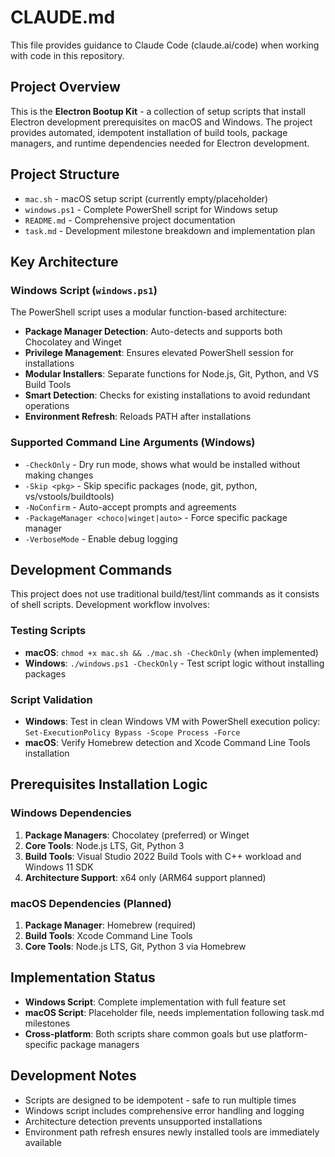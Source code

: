 # CLAUDE.md

This file provides guidance to Claude Code (claude.ai/code) when working with code in this repository.

## Project Overview

This is the **Electron Bootup Kit** - a collection of setup scripts that install Electron development prerequisites on macOS and Windows. The project provides automated, idempotent installation of build tools, package managers, and runtime dependencies needed for Electron development.

## Project Structure

- `mac.sh` - macOS setup script (currently empty/placeholder)
- `windows.ps1` - Complete PowerShell script for Windows setup
- `README.md` - Comprehensive project documentation
- `task.md` - Development milestone breakdown and implementation plan

## Key Architecture

### Windows Script (`windows.ps1`)
The PowerShell script uses a modular function-based architecture:

- **Package Manager Detection**: Auto-detects and supports both Chocolatey and Winget
- **Privilege Management**: Ensures elevated PowerShell session for installations
- **Modular Installers**: Separate functions for Node.js, Git, Python, and VS Build Tools
- **Smart Detection**: Checks for existing installations to avoid redundant operations
- **Environment Refresh**: Reloads PATH after installations

### Supported Command Line Arguments (Windows)
- `-CheckOnly` - Dry run mode, shows what would be installed without making changes
- `-Skip <pkg>` - Skip specific packages (node, git, python, vs/vstools/buildtools)
- `-NoConfirm` - Auto-accept prompts and agreements
- `-PackageManager <choco|winget|auto>` - Force specific package manager
- `-VerboseMode` - Enable debug logging

## Development Commands

This project does not use traditional build/test/lint commands as it consists of shell scripts. Development workflow involves:

### Testing Scripts
- **macOS**: `chmod +x mac.sh && ./mac.sh -CheckOnly` (when implemented)
- **Windows**: `./windows.ps1 -CheckOnly` - Test script logic without installing packages

### Script Validation
- **Windows**: Test in clean Windows VM with PowerShell execution policy: `Set-ExecutionPolicy Bypass -Scope Process -Force`
- **macOS**: Verify Homebrew detection and Xcode Command Line Tools installation

## Prerequisites Installation Logic

### Windows Dependencies
1. **Package Managers**: Chocolatey (preferred) or Winget
2. **Core Tools**: Node.js LTS, Git, Python 3
3. **Build Tools**: Visual Studio 2022 Build Tools with C++ workload and Windows 11 SDK
4. **Architecture Support**: x64 only (ARM64 support planned)

### macOS Dependencies (Planned)
1. **Package Manager**: Homebrew (required)
2. **Build Tools**: Xcode Command Line Tools
3. **Core Tools**: Node.js LTS, Git, Python 3 via Homebrew

## Implementation Status

- **Windows Script**: Complete implementation with full feature set
- **macOS Script**: Placeholder file, needs implementation following task.md milestones
- **Cross-platform**: Both scripts share common goals but use platform-specific package managers

## Development Notes

- Scripts are designed to be idempotent - safe to run multiple times
- Windows script includes comprehensive error handling and logging
- Architecture detection prevents unsupported installations
- Environment path refresh ensures newly installed tools are immediately available